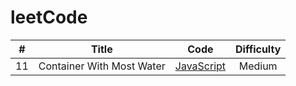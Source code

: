# leetCode

**#** | Title | Code | Difficulty
:--------: | :--------: | :--------: | :--------:
11 | Container With Most Water | [JavaScript](https://github.com/KenZhi0919/leetCode/blob/master/Algorithms/Array/11.ts) | Medium
